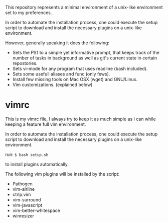 This repository represents a minimal environment of a unix-like environment
set to my preferences.

In order to automate the installation process, one could execute the setup
script to download and install the necessary plugins on a unix-like
environment.

However, generally speaking it does the following:
   * Sets the PS1 to a simple yet informative prompt, that keeps track of the number of tasks in background as well as git's current state in certain repostories.
   * Sets vi-mode for any program that uses readline (bash included).
   * Sets some usefull aliases and func (only fews).
   * Install few missing tools on Mac OSX (wget) and GNU/Linux.
   * Vim customizations. (explained below)

vimrc
=====
This is my vimrc file, I always try to keep it as much simple as I can while
keeping a feature full vim environment.

In order to automate the installation process, one could execute the setup
script to download and install the necessary plugins on a unix-like
environment.

run:
`$ bash setup.sh`

to install plugins automatically.

The following vim plugins will be installed by the script:
   * Pathogen
   * vim-airline
   * ctrlp.vim
   * vim-surround
   * vim-javascript
   * vim-better-whitespace
   * winresizer
